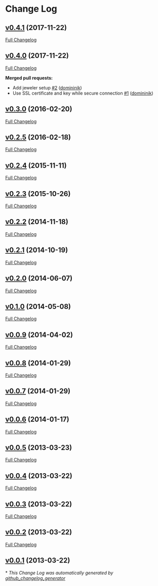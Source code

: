 # Change Log

## [v0.4.1](https://github.com/nedap/websocket-client-simple/tree/v0.4.1) (2017-11-22)
[Full Changelog](https://github.com/nedap/websocket-client-simple/compare/v0.4.0...v0.4.1)

## [v0.4.0](https://github.com/nedap/websocket-client-simple/tree/v0.4.0) (2017-11-22)
[Full Changelog](https://github.com/nedap/websocket-client-simple/compare/v0.3.0...v0.4.0)

**Merged pull requests:**

- Add jeweler setup [\#2](https://github.com/nedap/websocket-client-simple/pull/2) ([domininik](https://github.com/domininik))
- Use SSL certificate and key while secure connection [\#1](https://github.com/nedap/websocket-client-simple/pull/1) ([domininik](https://github.com/domininik))

## [v0.3.0](https://github.com/nedap/websocket-client-simple/tree/v0.3.0) (2016-02-20)
[Full Changelog](https://github.com/nedap/websocket-client-simple/compare/v0.2.5...v0.3.0)

## [v0.2.5](https://github.com/nedap/websocket-client-simple/tree/v0.2.5) (2016-02-18)
[Full Changelog](https://github.com/nedap/websocket-client-simple/compare/v0.2.4...v0.2.5)

## [v0.2.4](https://github.com/nedap/websocket-client-simple/tree/v0.2.4) (2015-11-11)
[Full Changelog](https://github.com/nedap/websocket-client-simple/compare/v0.2.3...v0.2.4)

## [v0.2.3](https://github.com/nedap/websocket-client-simple/tree/v0.2.3) (2015-10-26)
[Full Changelog](https://github.com/nedap/websocket-client-simple/compare/v0.2.2...v0.2.3)

## [v0.2.2](https://github.com/nedap/websocket-client-simple/tree/v0.2.2) (2014-11-18)
[Full Changelog](https://github.com/nedap/websocket-client-simple/compare/v0.2.1...v0.2.2)

## [v0.2.1](https://github.com/nedap/websocket-client-simple/tree/v0.2.1) (2014-10-19)
[Full Changelog](https://github.com/nedap/websocket-client-simple/compare/v0.2.0...v0.2.1)

## [v0.2.0](https://github.com/nedap/websocket-client-simple/tree/v0.2.0) (2014-06-07)
[Full Changelog](https://github.com/nedap/websocket-client-simple/compare/v0.1.0...v0.2.0)

## [v0.1.0](https://github.com/nedap/websocket-client-simple/tree/v0.1.0) (2014-05-08)
[Full Changelog](https://github.com/nedap/websocket-client-simple/compare/v0.0.9...v0.1.0)

## [v0.0.9](https://github.com/nedap/websocket-client-simple/tree/v0.0.9) (2014-04-02)
[Full Changelog](https://github.com/nedap/websocket-client-simple/compare/v0.0.8...v0.0.9)

## [v0.0.8](https://github.com/nedap/websocket-client-simple/tree/v0.0.8) (2014-01-29)
[Full Changelog](https://github.com/nedap/websocket-client-simple/compare/v0.0.7...v0.0.8)

## [v0.0.7](https://github.com/nedap/websocket-client-simple/tree/v0.0.7) (2014-01-29)
[Full Changelog](https://github.com/nedap/websocket-client-simple/compare/v0.0.6...v0.0.7)

## [v0.0.6](https://github.com/nedap/websocket-client-simple/tree/v0.0.6) (2014-01-17)
[Full Changelog](https://github.com/nedap/websocket-client-simple/compare/v0.0.5...v0.0.6)

## [v0.0.5](https://github.com/nedap/websocket-client-simple/tree/v0.0.5) (2013-03-23)
[Full Changelog](https://github.com/nedap/websocket-client-simple/compare/v0.0.4...v0.0.5)

## [v0.0.4](https://github.com/nedap/websocket-client-simple/tree/v0.0.4) (2013-03-22)
[Full Changelog](https://github.com/nedap/websocket-client-simple/compare/v0.0.3...v0.0.4)

## [v0.0.3](https://github.com/nedap/websocket-client-simple/tree/v0.0.3) (2013-03-22)
[Full Changelog](https://github.com/nedap/websocket-client-simple/compare/v0.0.2...v0.0.3)

## [v0.0.2](https://github.com/nedap/websocket-client-simple/tree/v0.0.2) (2013-03-22)
[Full Changelog](https://github.com/nedap/websocket-client-simple/compare/v0.0.1...v0.0.2)

## [v0.0.1](https://github.com/nedap/websocket-client-simple/tree/v0.0.1) (2013-03-22)


\* *This Change Log was automatically generated by [github_changelog_generator](https://github.com/skywinder/Github-Changelog-Generator)*